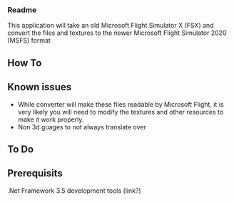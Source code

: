 ### Readme 

This application will take an old Microsoft Flight Simulator X (FSX) 
and convert the files and textures to the newer Microsoft Flight Simulator 2020 (MSFS) format

## How To

## Known issues
* While converter will make these files readable by Microsoft Flight, it is very likely you will need to modify the textures
  and other resources to make it work properly.
* Non 3d guages to not always translate over

## To Do

## Prerequisits
.Net Framework 3.5 development tools 
(link?)